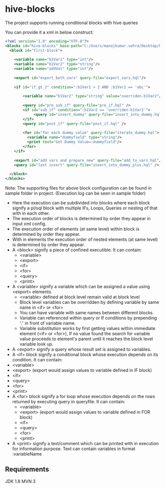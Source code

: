 # hive-blocks
The project supports running conditional blocks with hive queries

You can provide it a xml in below construct:

```xml
<?xml version="1.0" encoding="UTF-8"?>
<blocks id="hive-blocks" base-path="C:/Users/manojkumar.vohra/Desktop/hblocks/">
  <block id="first-block">
    
    <variable name="b1Var1" type="int"/>
    <variable name="b1Var2" type="string"/>
    <variable name="addVal" type="int"/>
    
    <export id="export_both_vars" query-file="export_vars.hql"/>
    
    <if id="if_gt_2" condition=":b1Var1 > 2 AND :b1Var2 == 'abc'">
    
        <variable name="b1Var2" type="string" value="overriden-b1Var2"/>
    
        <query id="pre_sub_if" query-file="pre_if.hql" />
        <if id="sub_if" condition=":b1Var2 == 'overriden-b1Var2'">
      	     <query id="insert_dummy" query-file="insert_into_dummy.hql" />
        </if>
        <query id="post_if" query-file="post_if.hql" />
        
        <for id="for each dummy value" query-file="iterate_dummy.hql">
          <variable name="dummyfield" type="string"/>
          <print text="Got Dummy Value=:dummyfield"/>
        </for>    
    </if>
    
    <export id="add vars and prepare new" query-file="add_to_vars.hql"/>
    <query id="last insert" query-file="insert_into_dummy_plus.hql" />
  
  </block>
</blocks>
```

Note: The supporting files for above block configuration can be found in sample folder in project.
(Execution log can be seen in sample folder)

- Here the execution can be subdivided into blocks where each block signify a pl/sql block with multiple IFs, Loops, Queries or nesting of that with in each other.
- The execution order of blocks is determined by order they appear in input xml config.
- The execution order of elements (at same level) within block is determined by order they appear.
- With in elements the execution order of nested elements (at same level) is determined by order they appear.
- A \<block\> signify a piece of confined executible. It can contain:
  -  \<variable\>
  -  \<export\>
  -  \<if\>
  -  \<for\>
  -  \<query\>
  -  \<print\>
- A \<variable\> signify a variable which can be assigned a value using \<export\> elements.
  -   \<variable\> defined at block level remain valid at block level
  -   Block level variables can be overridden by defining variable by same name in \<if\> or \<for\>
  -   You can have variable with same names between different blocks.
  -   Variable can referenced within query or If conditions by prepending ':' in front of variable name.
  -   Variable substitution works by first getting values within immediate element (\<if\> or \<for\>), If no value found the search for variable value proceeds to element's parent until it reaches the block level variable look up.
- A \<export\> signify a query whose result set is assigned to variables.
- A \<if\> block signify a conditional block whose execution depends on its condition. It can contain:
 -    \<variable\>
  -   \<export\> (export would assign values to variable defined in IF block)
  -   \<if\>
  -   \<query\>
  -   \<for\>
  -   \<print\>
- A \<for\> block signify a for loop whose execution depends on the rows returned by executing query in queryfile. It can contain:
  -   \<variable\>
  -   \<export\> (export would assign values to variable defined in FOR block)
  -   \<if\>
  -   \<query\>
  -   \<for\>
  -   \<print\>
- A \<print\> signify a text/comment which can be printed with in execution for information purpose. Text can contain variables in format :variableName

Requirements
------------
JDK 1.8
MVN 3
